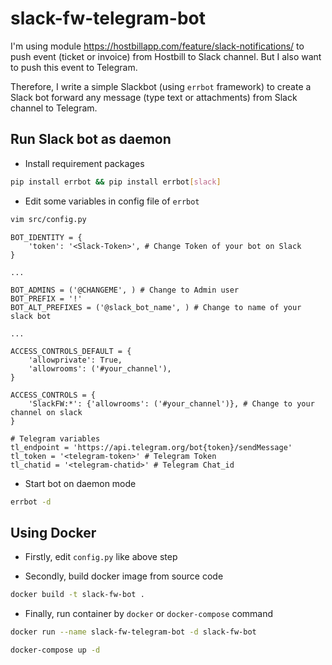 # slack-fw-telegram-bot

I'm using module https://hostbillapp.com/feature/slack-notifications/ to push event (ticket or invoice) from Hostbill to Slack channel. But I also want to push this event to Telegram. 

Therefore, I write a simple Slackbot (using `errbot` framework) to create a Slack bot forward any message (type text or attachments) from Slack channel to Telegram.

## Run Slack bot as daemon

- Install requirement packages

```bash
pip install errbot && pip install errbot[slack] 
```

- Edit some variables in config file of `errbot`

```bash
vim src/config.py
```

```
BOT_IDENTITY = {
    'token': '<Slack-Token>', # Change Token of your bot on Slack
}

...

BOT_ADMINS = ('@CHANGEME', ) # Change to Admin user
BOT_PREFIX = '!'
BOT_ALT_PREFIXES = ('@slack_bot_name', ) # Change to name of your slack bot

...

ACCESS_CONTROLS_DEFAULT = {
    'allowprivate': True,
    'allowrooms': ('#your_channel'),
}

ACCESS_CONTROLS = {
    'SlackFW:*': {'allowrooms': ('#your_channel')}, # Change to your channel on slack
}

# Telegram variables
tl_endpoint = 'https://api.telegram.org/bot{token}/sendMessage'
tl_token = '<telegram-token>' # Telegram Token
tl_chatid = '<telegram-chatid>' # Telegram Chat_id
```

- Start bot on daemon mode

```bash
errbot -d
```

## Using Docker
- Firstly, edit `config.py` like above step

- Secondly, build docker image from source code

```bash
docker build -t slack-fw-bot .
```

- Finally, run container by `docker` or `docker-compose` command

```bash
docker run --name slack-fw-telegram-bot -d slack-fw-bot
```

```bash
docker-compose up -d
```
